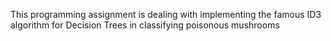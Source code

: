 This programming assignment is dealing with implementing the famous ID3 algorithm for Decision Trees in classifying poisonous mushrooms
